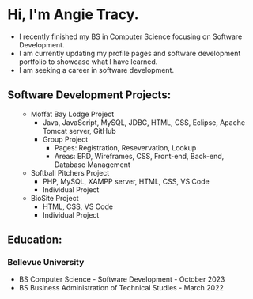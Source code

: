 <h1>Hi, I'm Angie Tracy.</h1>

<!--
**atracy23/atracy23** is a ✨ _special_ ✨ repository because its `README.md` (this file) appears on your GitHub profile.
-->

<ul>
  <li>I recently finished my BS in Computer Science focusing on Software Development.</li>
  <li>I am currently updating my profile pages and software development portfolio to showcase what I have learned.</li>
  <li>I am seeking a career in software development.</li>
</ul>

<h2><b>Software Development Projects:</b></h2>
<ol>
  <ul>
  <li>Moffat Bay Lodge Project
    <ul>
      <li>Java, JavaScript, MySQL, JDBC, HTML, CSS, Eclipse, Apache Tomcat server, GitHub</li>
      <li>Group Project
        <ul>
          <li>Pages: Registration, Resevervation, Lookup</li>
          <li>Areas: ERD, Wireframes, CSS, Front-end, Back-end, Database Management</li>
        </ul>
      </li>
    </ul>
  </li>
  <li>Softball Pitchers Project
    <ul>
      <li>PHP, MySQL, XAMPP server, HTML, CSS, VS Code</li>
      <li>Individual Project</li>
    </ul>
  </li>
  <li>BioSite Project
    <ul>
      <li>HTML, CSS, VS Code</li>
      <li>Individual Project</li>
    </ul>
  </li>
  </ul>
</ol>

<h2><b>Education:</b></h2>
<h3><b>Bellevue University</b></h3>
<ul>
  <li>BS Computer Science - Software Development - October 2023</li>
  <li>BS Business Administration of Technical Studies - March 2022</li>
</ul>

